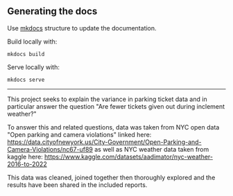 Generating the docs
----------

Use [mkdocs](http://www.mkdocs.org/) structure to update the documentation. 

Build locally with:

    mkdocs build

Serve locally with:

    mkdocs serve
------------------------------------------
This project seeks to explain the variance in parking ticket data and in particular answer the question "Are fewer tickets given out during inclement weather?"

To answer this and related questions, data was taken from NYC open data "Open parking and camera violations" linked here: https://data.cityofnewyork.us/City-Government/Open-Parking-and-Camera-Violations/nc67-uf89 as well as NYC weather data taken from kaggle here: https://www.kaggle.com/datasets/aadimator/nyc-weather-2016-to-2022

This data was cleaned, joined together then thoroughly explored and the results have been shared in the included reports.